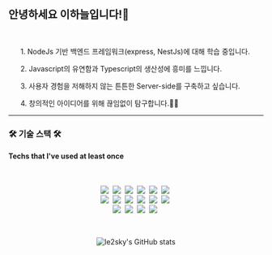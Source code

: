 <h2 align="left">안녕하세요 이하늘입니다!👏</h2>

<br>

<p>
<ul>1. NodeJs 기반 백엔드 프레임워크(express, NestJs)에 대해 학습 중입니다. </ul>
<ul>2. Javascript의 유연함과 Typescript의 생산성에 흥미를 느낍니다.</ul>
<ul>3. 사용자 경험을 저해하지 않는 튼튼한 Server-side를 구축하고 싶습니다. </ul>
<ul>4. 창의적인 아이디어를 위해 끊임없이 탐구합니다.🐱‍🏍 </ul>


 </p>




<hr>

<h3 align="left">🛠 기술 스택 🛠</h3>
<h4>Techs that I've used at least once</h4>
<br>

<p align="center">
  <img src="https://img.shields.io/badge/html5-E34F26?style=flat-square&logo=html5&logoColor=white"/></a>&nbsp 
  <img src="https://img.shields.io/badge/css-1572B6?style=flat-square&logo=css3&logoColor=white"/></a>&nbsp
  <img src="https://img.shields.io/badge/Javascript-F7DF1E?style=flat-square&logo=javascript&logoColor=white"/></a>&nbsp 
  <img src="https://img.shields.io/badge/C99-A8B9CC?style=flat-square&logo=C&logoColor=white"/></a>&nbsp 
  <img src="https://img.shields.io/badge/Python-3766AB?style=flat-square&logo=Python&logoColor=white"/></a>&nbsp 
  <img src="https://img.shields.io/badge/Java-007396?style=flat-square&logo=Java&logoColor=white"/></a>&nbsp 
  <br>
  <img src="https://img.shields.io/badge/React.js-61DAFB?style=flat-square&logo=react&logoColor=white"/></a>&nbsp 
  <img src="https://img.shields.io/badge/Vue.js-4FC08D?style=flat-square&logo=Vue.js&logoColor=white"/></a>&nbsp
  <img src="https://img.shields.io/badge/Node.js-339933?style=flat-square&logo=Node.js&logoColor=white"/></a>&nbsp
  <img src="https://img.shields.io/badge/mongodb-47A248?style=flat-square&logo=mongodb&logoColor=white"/></a>&nbsp
  <img src="https://img.shields.io/badge/mysql-4479A1?style=flat-square&logo=mysql&logoColor=white"/></a>&nbsp
  <img src="https://img.shields.io/badge/oracle-F80000?style=flat-square&logo=oracle&logoColor=white"/></a>&nbsp
  <br>
  <img src="https://img.shields.io/badge/flutter-02569B?style=flat-square&logo=flutter&logoColor=white"/></a>&nbsp
  <img src="https://img.shields.io/badge/React Native-61DAFB?style=flat-square&logo=react&logoColor=white"/></a>&nbsp 
  <img src="https://img.shields.io/badge/AWS-232F3E?style=flat-square&logo=AmazonAWS&logoColor=white"/></a>&nbsp
  <img src="https://img.shields.io/badge/Firebase-FFCA28?style=flat-square&logo=firebase&logoColor=white"/></a>&nbsp
  
  
</p>
<br>

<div align="center">
 
 ![le2sky's GitHub stats](https://github-readme-stats.vercel.app/api?username=le2sky&show_icons=true&theme=react&locale=kr&include_all_commits=true)
 
</div>


